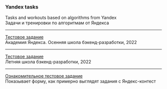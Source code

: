 ### Yandex tasks

Tasks and workouts based on algorithms from Yandex<br/>
Задачи и тренировки по алгоритмам от Яндекса
<hr/>

<a href="src/main/java/tasks/test_2022_3">
Тестовое задание</a><br/>
Академия Яндекса. Осенняя школа бэкенд-разработки, 2022
<hr/>

<a href="src/main/java/tasks/test_2022_2">
Тестовое задание</a><br/>
Летняя школа бэкенд-разработки, 2022
<hr/>

<a href="src/main/java/tasks/intro">
Ознакомительное тестовое задание</a><br/>
Показывает форму, как примерно выглядят задания
c Яндекс-контест